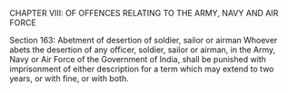 CHAPTER VIII: OF OFFENCES RELATING TO THE ARMY, NAVY AND AIR FORCE

Section 163: Abetment of desertion of soldier, sailor or airman
Whoever abets the desertion of any officer, soldier, sailor or airman, in the Army, Navy or Air Force of the Government of India, shall be punished with imprisonment of either description for a term which may extend to two years, or with fine, or with both.


